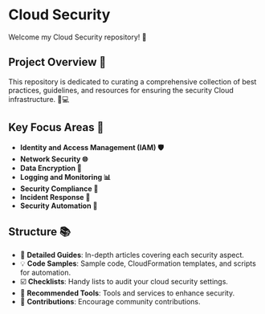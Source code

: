 # Cloud Security

Welcome my Cloud Security repository! 🚀

## Project Overview 📝

This repository is dedicated to curating a comprehensive collection of best practices, guidelines, and resources for ensuring the security Cloud infrastructure. 💼💻

## Key Focus Areas 🎯

- **Identity and Access Management (IAM) 🛡️**
- **Network Security 🌐**
- **Data Encryption 🔐**
- **Logging and Monitoring 📊**
- **Security Compliance 📜**
- **Incident Response 🚨**
- **Security Automation 🤖**

## Structure 📚

- 📖 **Detailed Guides**: In-depth articles covering each security aspect.
- 💡 **Code Samples**: Sample code, CloudFormation templates, and scripts for automation.
- ☑️ **Checklists**: Handy lists to audit your cloud security settings.
- 🧰 **Recommended Tools**: Tools and services to enhance security.
- 🤝 **Contributions**: Encourage community contributions.
